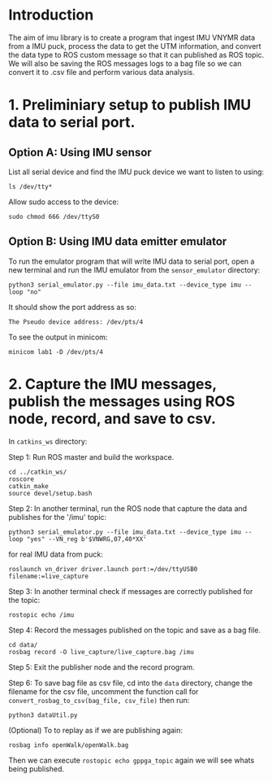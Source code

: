 # Introduction
The aim of imu library is to create a program that ingest IMU VNYMR data from a IMU puck, process the data to get the UTM information, and convert the data type to ROS custom message so that it can published as ROS topic. We will also be saving the ROS messages logs to a bag file so we can convert it to .csv file and perform various data analysis.
# 1. Preliminiary setup to publish IMU data to serial port.
## Option A: Using IMU sensor
List all serial device and find the IMU puck device we want to listen to using:
```
ls /dev/tty*
```

Allow sudo access to the device:
```
sudo chmod 666 /dev/ttyS0
```

## Option B: Using IMU data emitter emulator
To run the emulator program that will write IMU data to serial port, open a new terminal and run the IMU emulator from the `sensor_emulator` directory:
```
python3 serial_emulator.py --file imu_data.txt --device_type imu --loop "no"
```

It should show the port address as so:
```
The Pseudo device address: /dev/pts/4
```

To see the output in minicom:
```
minicom lab1 -D /dev/pts/4
```

# 2. Capture the IMU messages, publish the messages using ROS node, record, and save to csv.

In `catkins_ws` directory:  

Step 1: Run ROS master and build the workspace.
```
cd ../catkin_ws/
roscore
catkin_make
source devel/setup.bash
```

Step 2: In another terminal, run the ROS node that capture the data and publishes for the '/imu' topic:
```
python3 serial_emulator.py --file imu_data.txt --device_type imu --loop "yes" --VN_reg b'$VNWRG,07,40*XX'
```

for real IMU data from puck:
```
roslaunch vn_driver driver.launch port:=/dev/ttyUSB0 filename:=live_capture
```

Step 3: In another terminal check if messages are correctly published for the topic:
```
rostopic echo /imu
```

Step 4: Record the messages published on the topic and save as a bag file.
```
cd data/
rosbag record -O live_capture/live_capture.bag /imu
```

Step 5: Exit the publisher node and the record program.

Step 6: To save bag file as csv file, cd into the `data` directory, change the filename for the csv file,
uncomment the function call for `convert_rosbag_to_csv(bag_file, csv_file)`
 then run:
```
python3 dataUtil.py
```

(Optional) To to replay as if we are publishing again:
```
rosbag info openWalk/openWalk.bag
```

Then we can execute `rostopic echo gppga_topic` again we will see whats being published.
